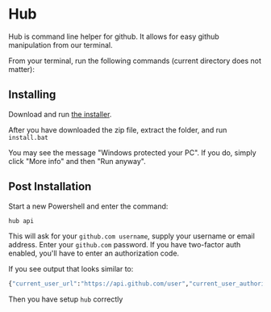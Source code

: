 # Hub

Hub is command line helper for github. It allows for easy github manipulation from our terminal.

From your terminal, run the following commands (current directory does not matter):

## Installing

Download and run [the installer](https://github.com/github/hub/releases/download/v2.11.2/hub-windows-amd64-2.11.2.zip).

After you have downloaded the zip file, extract the folder, and run `install.bat`

You may see the message "Windows protected your PC". If you do, simply click "More info" and then "Run anyway".

## Post Installation

Start a new Powershell and enter the command:

```sh
hub api
```

This will ask for your `github.com username`, supply your username or email address.
Enter your `github.com` password.
If you have two-factor auth enabled, you'll have to enter an authorization code.

If you see output that looks similar to:

```sh
{"current_user_url":"https://api.github.com/user","current_user_authorizations_html_url":
```

Then you have setup `hub` correctly
